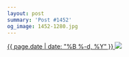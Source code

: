 ```yaml
---
layout: post
summary: 'Post #1452'
og_image: 1452-1280.jpg
---
```


<p>
 <time>
  <a href="/1452">
   {{ page.date | date: "%B %-d, %Y" }}
  </a>
 </time>
 <a href="/1452">
  <img sizes="(min-width: 700px) 50vw, calc(100vw - 2rem)" src="{{ site.assets_url }}/1452-640.jpg" srcset="{{ site.assets_url }}/1452-320.jpg 320w, {{ site.assets_url }}/1452-640.jpg 640w, {{ site.assets_url }}/1452-960.jpg 960w, {{ site.assets_url }}/1452-1280.jpg 1280w"/>
 </a>
</p>
